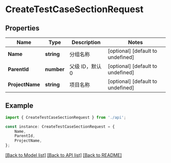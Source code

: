 # CreateTestCaseSectionRequest


## Properties

Name | Type | Description | Notes
------------ | ------------- | ------------- | -------------
**Name** | **string** | 分组名称 | [optional] [default to undefined]
**ParentId** | **number** | 父级 ID，默认 0 | [optional] [default to undefined]
**ProjectName** | **string** | 项目名称 | [optional] [default to undefined]

## Example

```typescript
import { CreateTestCaseSectionRequest } from './api';

const instance: CreateTestCaseSectionRequest = {
    Name,
    ParentId,
    ProjectName,
};
```

[[Back to Model list]](../README.md#documentation-for-models) [[Back to API list]](../README.md#documentation-for-api-endpoints) [[Back to README]](../README.md)

